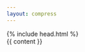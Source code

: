 ```yaml
---
layout: compress
---
```


<!DOCTYPE html>
<html lang="{{ page.lang | default: site.lang | default: 'en' }}">
  {% include head.html %} 

  <body>
    <main>{{ content }}</main>
  </body>
</html>
